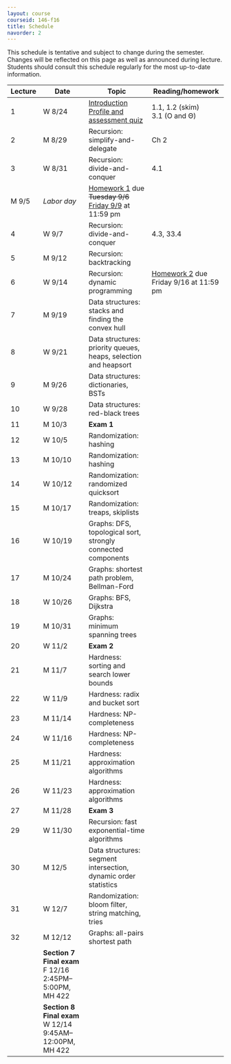 ```yaml
---
layout: course
courseid: 146-f16
title: Schedule
navorder: 2
---
```


<a name="schedule"></a>

This schedule is tentative and subject to change during the semester. Changes will be reflected on this page as well as announced during lecture. Students should consult this schedule regularly for the most up-to-date information.

Lecture|Date|Topic|Reading/homework
-------|----|-----|-------
1 | W 8/24 | [Introduction](introduction.html)<br>[Profile and assessment quiz](quiz.pdf) | 1.1, 1.2 (skim) <br> 3.1 (O and &Theta;)
2 | M 8/29 | Recursion: simplify-and-delegate | Ch 2
3 | W 8/31 | Recursion: divide-and-conquer | 4.1
 | M 9/5 | _Labor day_ | [Homework 1](homework01.html) due <del>Tuesday 9/6</del><br> <ins>Friday 9/9</ins> at 11:59 pm
4 | W 9/7 | Recursion: divide-and-conquer | 4.3, 33.4
5 | M 9/12 | Recursion: backtracking
6 | W 9/14 | Recursion: dynamic programming | [Homework 2](homework02.html) due Friday 9/16 at 11:59 pm
7 | M 9/19 | Data structures: stacks and finding the convex hull
8 | W 9/21 | Data structures: priority queues, heaps, selection and heapsort
9 | M 9/26 | Data structures: dictionaries, BSTs
10 | W 9/28 | Data structures: red-black trees
11 | M 10/3 | __Exam 1__
12 | W 10/5 | Randomization: hashing
13 | M 10/10 | Randomization: hashing
14 | W 10/12 | Randomization: randomized quicksort
15 | M 10/17 | Randomization: treaps, skiplists
16 | W 10/19 | Graphs: DFS, topological sort, strongly connected components
17 | M 10/24 | Graphs: shortest path problem, Bellman-Ford
18 | W 10/26 | Graphs: BFS, Dijkstra
19 | M 10/31 | Graphs: minimum spanning trees
20 | W 11/2 | __Exam 2__
21 | M 11/7 | Hardness: sorting and search lower bounds
22 | W 11/9 | Hardness: radix and bucket sort
23 | M 11/14 | Hardness: NP-completeness
24 | W 11/16 | Hardness: NP-completeness
25 | M 11/21 | Hardness: approximation algorithms
26 | W 11/23 | Hardness: approximation algorithms
27 | M 11/28 | __Exam 3__
29 | W 11/30 | Recursion: fast exponential-time algorithms
30 | M 12/5 | Data structures: segment intersection, dynamic order statistics
31 | W 12/7 | Randomization: bloom filter, string matching, tries
32 | M 12/12 | Graphs: all-pairs shortest path
| | __Section 7 Final exam__ F 12/16 2:45PM&ndash;5:00PM, MH 422<br />
| | __Section 8 Final exam__ W 12/14 9:45AM&ndash;12:00PM, MH 422
